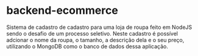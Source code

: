# backend-ecommerce

Sistema de cadastro de cadastro para uma loja de roupa feito em NodeJS sendo o desafio de um processo seletivo. Neste cadastro é possível 
adcionar o nome da roupa, o tamanho, a descrição dela e o seu preço, utilizando o MongoDB como o banco de dados dessa aplicação.
